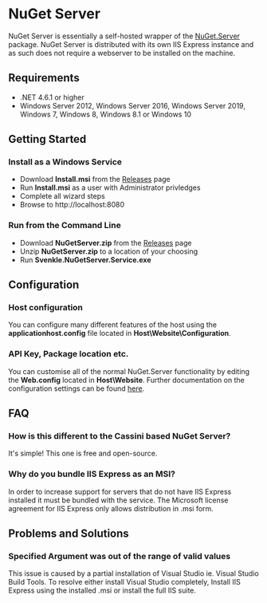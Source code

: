 # NuGet Server
NuGet Server is essentially a self-hosted wrapper of the [NuGet.Server](https://www.nuget.org/packages/NuGet.Server) package. NuGet Server is distributed with its own IIS Express instance and as such does not require a webserver to be installed on the machine.

## Requirements
* .NET 4.6.1 or higher
* Windows Server 2012, Windows Server 2016, Windows Server 2019, Windows 7, Windows 8, Windows 8.1 or Windows 10

## Getting Started
### Install as a Windows Service
* Download **Install.msi** from the [Releases](https://github.com/svenkle/nuget-server/releases) page
* Run **Install.msi** as a user with Administrator privledges
* Complete all wizard steps
* Browse to http://localhost:8080

### Run from the Command Line
* Download **NuGetServer.zip** from the [Releases](https://github.com/svenkle/nuget-server/releases) page
* Unzip **NuGetServer.zip** to a location of your choosing
* Run **Svenkle.NuGetServer.Service.exe**

## Configuration

### Host configuration
You can configure many different features of the host using the **applicationhost.config** file located in **Host\\Website\\Configuration**.

### API Key, Package location etc.
You can customise all of the normal NuGet.Server functionality by editing the **Web.config** located in **Host\\Website**. Further documentation on the configuration settings can be found [here](https://docs.microsoft.com/en-us/nuget/hosting-packages/nuget-server).

## FAQ
### How is this different to the Cassini based NuGet Server?
It's simple! This one is free and open-source.

### Why do you bundle IIS Express as an MSI?
In order to increase support for servers that do not have IIS Express installed it must be bundled with the service. The Microsoft license agreement for IIS Express only allows distribution in .msi form.

## Problems and Solutions

### Specified Argument was out of the range of valid values
This issue is caused by a partial installation of Visual Studio ie. Visual Studio Build Tools. To resolve either install Visual Studio completely, Install IIS Express using the installed .msi or install the full IIS suite.
